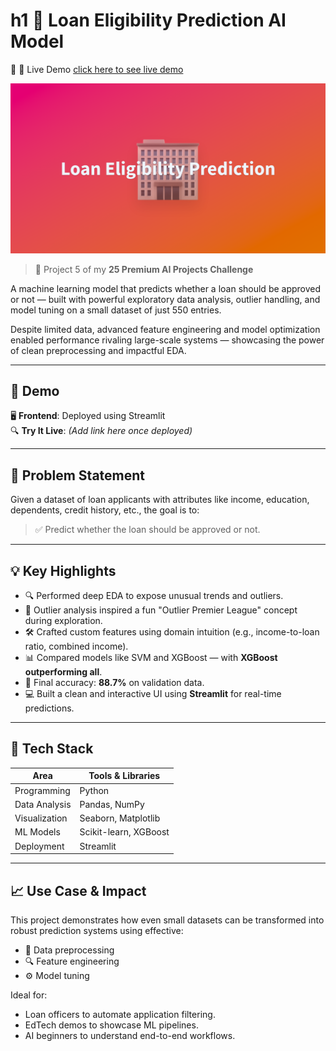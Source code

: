 # h1 🏦 Loan Eligibility Prediction AI Model

🔗 🚀 Live Demo 
[click here to see live demo](20scorepredictorbyzaidnaeem.streamlit.app)


![screenshot](gitimg.png)

> 📍 Project 5 of my **25 Premium AI Projects Challenge**

A machine learning model that predicts whether a loan should be approved or not — built with powerful exploratory data analysis, outlier handling, and model tuning on a small dataset of just 550 entries.

Despite limited data, advanced feature engineering and model optimization enabled performance rivaling large-scale systems — showcasing the power of clean preprocessing and impactful EDA.

---

## 🚀 Demo

🖥️ **Frontend**: Deployed using Streamlit  
🔍 **Try It Live**: *(Add link here once deployed)*

---

## 📌 Problem Statement

Given a dataset of loan applicants with attributes like income, education, dependents, credit history, etc., the goal is to:

> ✅ Predict whether the loan should be approved or not.

---

## 💡 Key Highlights

- 🔍 Performed deep EDA to expose unusual trends and outliers.
- 🏏 Outlier analysis inspired a fun "Outlier Premier League" concept during exploration.
- 🛠️ Crafted custom features using domain intuition (e.g., income-to-loan ratio, combined income).
- 📊 Compared models like SVM and XGBoost — with **XGBoost outperforming all**.
- 🌟 Final accuracy: **88.7%** on validation data.
- 💻 Built a clean and interactive UI using **Streamlit** for real-time predictions.

---

## 🧠 Tech Stack

| Area              | Tools & Libraries                         |
|-------------------|-------------------------------------------|
| Programming       | Python                                    |
| Data Analysis     | Pandas, NumPy                             |
| Visualization     | Seaborn, Matplotlib                       |
| ML Models         | Scikit-learn, XGBoost                     |
| Deployment        | Streamlit                                 |

---

## 📈 Use Case & Impact

This project demonstrates how even small datasets can be transformed into robust prediction systems using effective:

- 🔧 Data preprocessing
- 🔍 Feature engineering
- ⚙️ Model tuning

Ideal for:
- Loan officers to automate application filtering.
- EdTech demos to showcase ML pipelines.
- AI beginners to understand end-to-end workflows.
